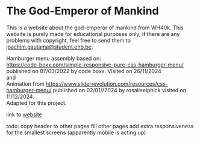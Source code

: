 # The God-Emperor of Mankind

This is a website about the god-emperor of mankind from WH40k. This website is purely made for educational purposes only, if there are any problems with copyright, feel free to send them to joachim.gautama@student.ehb.be.

Hamburger menu assembly based on:<br>
https://code-boxx.com/simple-responsive-pure-css-hamburger-menu/ published on 07/03/2022 by code boxx.
Visited on 26/11/2024<br>
and<br>
Animation from https://www.sliderrevolution.com/resources/css-hamburger-menu/ published on 02/01//2024 by rosalieelphick
visited on 11/12/2024.<br>
Adapted for this project.<br>

link to [website](https://ehb-mct.github.io/web1-courseproject-JoachimGautama/)

todo:
copy header to other pages
fill other pages
add extra responsiveness for the smallest screens (apparently mobile is acting up)
